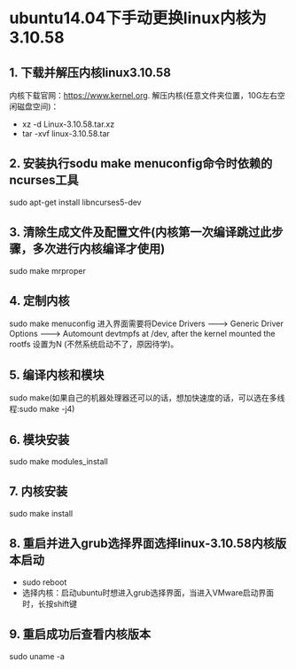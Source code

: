 # ubuntu14.04下手动更换linux内核为3.10.58

## 1. 下载并解压内核linux3.10.58

   内核下载官网：https://www.kernel.org. 解压内核(任意文件夹位置，10G左右空闲磁盘空间)：  
   - xz -d Linux-3.10.58.tar.xz
   - tar -xvf linux-3.10.58.tar

## 2. 安装执行sodu make menuconfig命令时依赖的ncurses工具

   sudo apt-get install libncurses5-dev
   
## 3. 清除生成文件及配置文件(内核第一次编译跳过此步骤，多次进行内核编译才使用)

   sudo make mrproper
   
## 4. 定制内核

   sudo make menuconfig
   进入界面需要将Device Drivers ---> Generic Driver Options ---> Automount devtmpfs at /dev, after the kernel mounted the rootfs 设置为N (不然系统启动不了，原因待学)。
   
## 5. 编译内核和模块

   sudo make(如果自己的机器处理器还可以的话，想加快速度的话，可以选在多线程:sudo make -j4)
   
## 6. 模块安装

   sudo make modules_install
   
## 7. 内核安装

   sudo make install
   
## 8. 重启并进入grub选择界面选择linux-3.10.58内核版本启动

   - sudo reboot
   - 选择内核：启动ubuntu时想进入grub选择界面，当进入VMware启动界面时，长按shift键
   
## 9. 重启成功后查看内核版本

   sudo uname -a 
